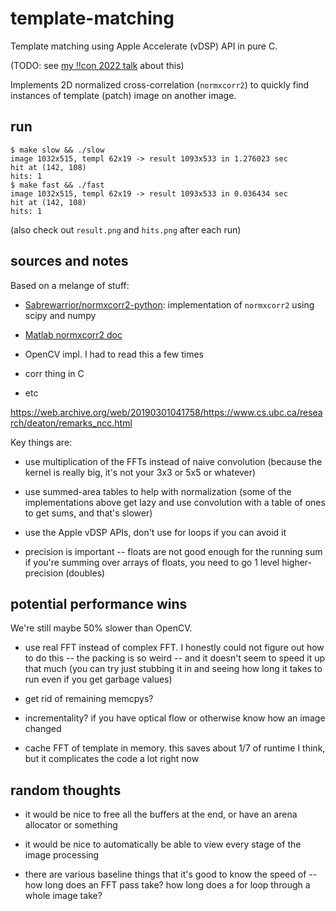 # template-matching

Template matching using Apple Accelerate (vDSP) API in pure C.

(TODO: see [my !!con 2022
talk](https://twitter.com/bangbangcon/status/1591525312168591361)
about this)

Implements 2D normalized cross-correlation (`normxcorr2`) to quickly
find instances of template (patch) image on another image.

## run

```
$ make slow && ./slow
image 1032x515, templ 62x19 -> result 1093x533 in 1.276023 sec
hit at (142, 108)
hits: 1
$ make fast && ./fast
image 1032x515, templ 62x19 -> result 1093x533 in 0.036434 sec
hit at (142, 108)
hits: 1
```

(also check out `result.png` and `hits.png` after each run)

## sources and notes

Based on a melange of stuff:

- [Sabrewarrior/normxcorr2-python](https://github.com/Sabrewarrior/normxcorr2-python):
  implementation of `normxcorr2` using scipy and numpy

- [Matlab normxcorr2 doc](https://www.mathworks.com/help/images/ref/normxcorr2.html)

- OpenCV impl. I had to read this a few times

- corr thing in C

- etc

https://web.archive.org/web/20190301041758/https://www.cs.ubc.ca/research/deaton/remarks_ncc.html

Key things are:

- use multiplication of the FFTs instead of naive convolution (because
the kernel is really big, it's not your 3x3 or 5x5 or whatever)

- use summed-area tables to help with normalization (some of the
  implementations above get lazy and use convolution with a table of
  ones to get sums, and that's slower)

- use the Apple vDSP APIs, don't use for loops if you can avoid it

- precision is important -- floats are not good enough for the running
  sum if you're summing over arrays of floats, you need to go 1 level
  higher-precision (doubles)

## potential performance wins

We're still maybe 50% slower than OpenCV.

- use real FFT instead of complex FFT. I honestly could not figure out
  how to do this -- the packing is so weird -- and it doesn't seem to
  speed it up that much (you can try just stubbing it in and seeing
  how long it takes to run even if you get garbage values)

- get rid of remaining memcpys?

- incrementality? if you have optical flow or otherwise know how an
  image changed

- cache FFT of template in memory. this saves about 1/7 of runtime I
  think, but it complicates the code a lot right now

## random thoughts

- it would be nice to free all the buffers at the end, or have an
  arena allocator or something

- it would be nice to automatically be able to view every stage of the
  image processing

- there are various baseline things that it's good to know the speed
  of -- how long does an FFT pass take? how long does a for loop
  through a whole image take?
